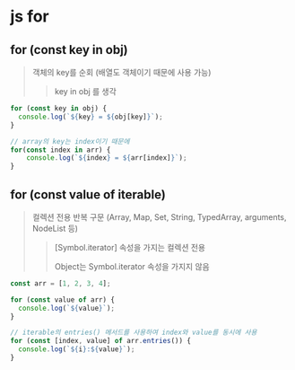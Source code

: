 # js for

## for (const key in obj)

> 객체의 key를 순회 (배열도 객체이기 때문에 사용 가능)
>
> > key in obj 를 생각

```js
for (const key in obj) {
  console.log(`${key} = ${obj[key]}`);
}
```

```js
// array의 key는 index이기 때문에
for(const index in arr) {
    console.log(`${index} = ${arr[index]}`);
}​
```

## for (const value of iterable)

> 컬렉션 전용 반복 구문 (Array, Map, Set, String, TypedArray, arguments, NodeList 등)
>
> > [Symbol.iterator] 속성을 가지는 컬렉션 전용
> >
> > Object는 Symbol.iterator 속성을 가지지 않음

```js
const arr = [1, 2, 3, 4];

for (const value of arr) {
  console.log(`${value}`);
}

// iterable의 entries() 메서드를 사용하여 index와 value를 동시에 사용
for (const [index, value] of arr.entries()) {
  console.log(`${i}:${value}`);
}
```
